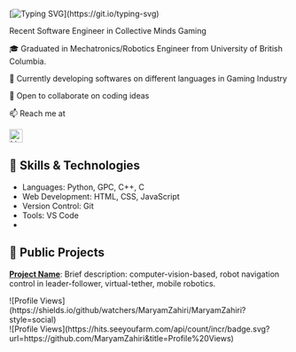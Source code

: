 [![Typing SVG](https://readme-typing-svg.demolab.com/?lines=Hi+there+,+I'm+Maryam+Zahiri!👋;A+Software+Engineer.;Nice+to+e-meet+you.)](https://git.io/typing-svg)

<!--
**MaryamZahiri/MaryamZahiri** is a ✨ _special_ ✨ repository because its `README.md` (this file) appears on your GitHub profile.

Here are some ideas to get you started:

- 🔭 I’m currently working on ...
- 🌱 I’m currently learning ...
- 👯 I’m looking to collaborate on ...
- 🤔 I’m looking for help with ...
- 💬 Ask me about ...
- 📫 How to reach me: ...
- 😄 Pronouns: ...
- ⚡ Fun fact: ...
-->

Recent Software Engineer in Collective Minds Gaming 

🎓 Graduated in Mechatronics/Robotics Engineer from University of British Columbia.

🔭 Currently developing softwares on different languages in Gaming Industry

👯 Open to collaborate on coding ideas

📫 Reach me at

  [<img src="https://upload.wikimedia.org/wikipedia/commons/c/ca/LinkedIn_logo_initials.png" alt="LinkedIn" width="24" height="24" />](https://www.linkedin.com/in/Mary-Zahiri)

## 
<!--
![Your GitHub Stats](https://github-readme-stats.vercel.app/api?username=MaryamZahiri&show_icons=true&count_private=true&theme=dark)
-->

## 🚀 Skills & Technologies
- Languages: Python, GPC, C++, C
- Web Development: HTML, CSS, JavaScript
- Version Control: Git
- Tools: VS Code
- 
## 💼 Public Projects
**[Project Name]([https://github.com/MaryamZahiri/](https://github.com/MaryamZahiri/Robot-QR-code))**: Brief description: computer-vision-based, robot navigation control in leader-follower, virtual-tether, mobile robotics.


<div Style="float: left;">
  ![Profile Views](https://shields.io/github/watchers/MaryamZahiri/MaryamZahiri?style=social)
</div>

<div Style="float: right;">
  ![Profile Views](https://hits.seeyoufarm.com/api/count/incr/badge.svg?url=https://github.com/MaryamZahiri&title=Profile%20Views)
</div>

